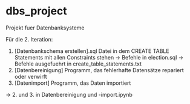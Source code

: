# dbs_project
Projekt fuer Datenbanksysteme

Für die 2. Iteration:
 1. [Datenbankschema erstellen].sql Datei in dem CREATE TABLE Statements mit allen Constraints stehen
 -> Befehle in election.sql
 -> Befehle ausgefuehrt in create_table_statements.txt
 2. [Datenbereinigung] Programm, das fehlerhafte Datensätze repariert oder verwirft
 3. [Datenimport] Programm, das Daten importiert
 
 -> 2. und 3. in Datenbereinigung und -import.ipynb

